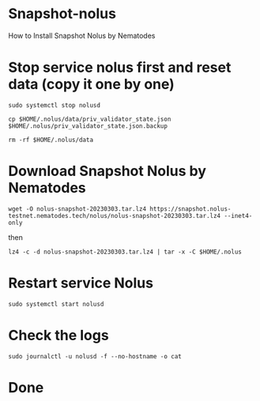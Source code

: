 # Snapshot-nolus

How to Install Snapshot Nolus by Nematodes

# Stop service nolus first and reset data (copy it one by one) 
    sudo systemctl stop nolusd
    
    cp $HOME/.nolus/data/priv_validator_state.json $HOME/.nolus/priv_validator_state.json.backup
    
    rm -rf $HOME/.nolus/data
    
# Download Snapshot Nolus by Nematodes
    wget -O nolus-snapshot-20230303.tar.lz4 https://snapshot.nolus-testnet.nematodes.tech/nolus/nolus-snapshot-20230303.tar.lz4 --inet4-only
  then

    lz4 -c -d nolus-snapshot-20230303.tar.lz4 | tar -x -C $HOME/.nolus
  
# Restart service Nolus
    sudo systemctl start nolusd
  
# Check the logs
    sudo journalctl -u nolusd -f --no-hostname -o cat
    
# Done
